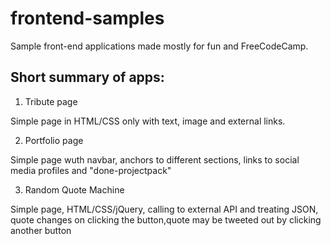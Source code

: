 # frontend-samples
Sample front-end applications made mostly for fun and FreeCodeCamp.


## Short summary of apps:

  1. Tribute page

  Simple page in HTML/CSS only with text, image and external links.

  2. Portfolio page

  Simple page wuth navbar, anchors to different sections, links to social media profiles and "done-projectpack"

  3. Random Quote Machine

  Simple page, HTML/CSS/jQuery, calling to external API and treating JSON, quote changes on clicking the button,quote may be tweeted out by clicking another button
